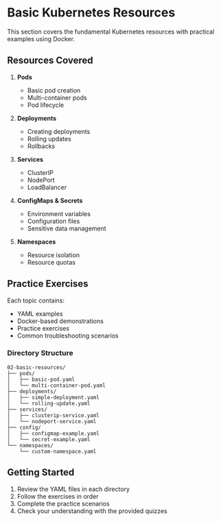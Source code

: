# Basic Kubernetes Resources

This section covers the fundamental Kubernetes resources with practical examples using Docker.

## Resources Covered

1. **Pods**
   - Basic pod creation
   - Multi-container pods
   - Pod lifecycle

2. **Deployments**
   - Creating deployments
   - Rolling updates
   - Rollbacks

3. **Services**
   - ClusterIP
   - NodePort
   - LoadBalancer

4. **ConfigMaps & Secrets**
   - Environment variables
   - Configuration files
   - Sensitive data management

5. **Namespaces**
   - Resource isolation
   - Resource quotas

## Practice Exercises

Each topic contains:
- YAML examples
- Docker-based demonstrations
- Practice exercises
- Common troubleshooting scenarios

### Directory Structure
```
02-basic-resources/
├── pods/
│   ├── basic-pod.yaml
│   └── multi-container-pod.yaml
├── deployments/
│   ├── simple-deployment.yaml
│   └── rolling-update.yaml
├── services/
│   ├── clusterip-service.yaml
│   └── nodeport-service.yaml
├── config/
│   ├── configmap-example.yaml
│   └── secret-example.yaml
└── namespaces/
    └── custom-namespace.yaml
```

## Getting Started

1. Review the YAML files in each directory
2. Follow the exercises in order
3. Complete the practice scenarios
4. Check your understanding with the provided quizzes
